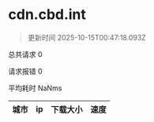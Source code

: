 
  # cdn.cbd.int

  > 更新时间 2025-10-15T00:47:18.093Z
  
  总共请求 0

  请求报错 0

  平均耗时 NaNms

|城市|ip|下载大小|速度|
|-----|----------|---|---|

  